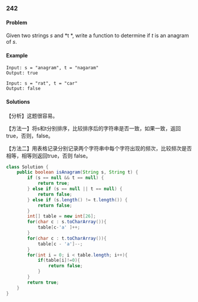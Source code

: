 ### 242


#### Problem

Given two strings *s* and *t *, write a function to determine if *t* is an anagram of *s*.

#### Example

```
Input: s = "anagram", t = "nagaram"
Output: true
```

```
Input: s = "rat", t = "car"
Output: false
```



#### Solutions

【分析】这题很容易。

【方法一】将s和t分别排序，比较排序后的字符串是否一致，如果一致，返回true，否则，false。

【方法二】用表格记录分别记录两个字符串中每个字符出现的频次，比较频次是否相等，相等则返回true，否则 	false。

```java
class Solution {
    public boolean isAnagram(String s, String t) {
        if (s == null && t == null) {
            return true;
        } else if (s == null || t == null) {
            return false;
        } else if (s.length() != t.length()) {
            return false;
        }
        int[] table = new int[26];
        for(char c : s.toCharArray()){
            table[c-'a' ]++;
        }
        for(char c : t.toCharArray()){
            table[c - 'a']--;
        }
        for(int i = 0; i < table.length; i++){
            if(table[i]!=0){
                return false;
            }
        }
        return true;
    }
}
```



